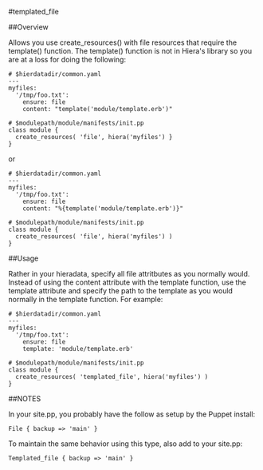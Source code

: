 #templated_file

##Overview

Allows you use create_resources() with file resources that require the template() function.
The template() function is not in Hiera's library so you are at a loss for doing the following:
```
# $hierdatadir/common.yaml
---
myfiles:
  '/tmp/foo.txt':
    ensure: file
    content: "template('module/template.erb')"

# $modulepath/module/manifests/init.pp
class module {
  create_resources( 'file', hiera('myfiles') }
}

```
or
```
# $hierdatadir/common.yaml
---
myfiles:
  '/tmp/foo.txt':
    ensure: file
    content: "%{template('module/template.erb')}"

# $modulepath/module/manifests/init.pp
class module {
  create_resources( 'file', hiera('myfiles') )
}
```

##Usage

Rather in your hieradata, specify all file attritbutes as you normally would.
Instead of using the content attribute with the template function, use the
template attribute and specify the path to the template as you would normally
in the template function.  For example:
```
# $hierdatadir/common.yaml
---
myfiles:
  '/tmp/foo.txt':
    ensure: file
    template: 'module/template.erb'

# $modulepath/module/manifests/init.pp
class module {
  create_resources( 'templated_file', hiera('myfiles') )
}
```

##NOTES

In your site.pp, you probably have the follow as setup by the Puppet install:
```
File { backup => 'main' }
```
To maintain the same behavior using this type, also add to your site.pp:
```
Templated_file { backup => 'main' }
```
